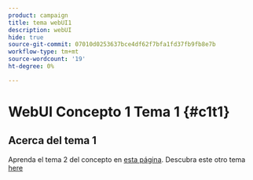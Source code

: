 ```yaml
---
product: campaign
title: tema webUI1
description: webUI
hide: true
source-git-commit: 07010d0253637bce4df62f7bfa1fd37fb9fb8e7b
workflow-type: tm+mt
source-wordcount: '19'
ht-degree: 0%

---
```


# WebUI Concepto 1 Tema 1 {#c1t1}

## Acerca del tema 1

Aprenda el tema 2 del concepto en [esta página](../concept2/topic2.md).
Descubra este otro tema [here](../../automation/workflow/about-workflows.md)
